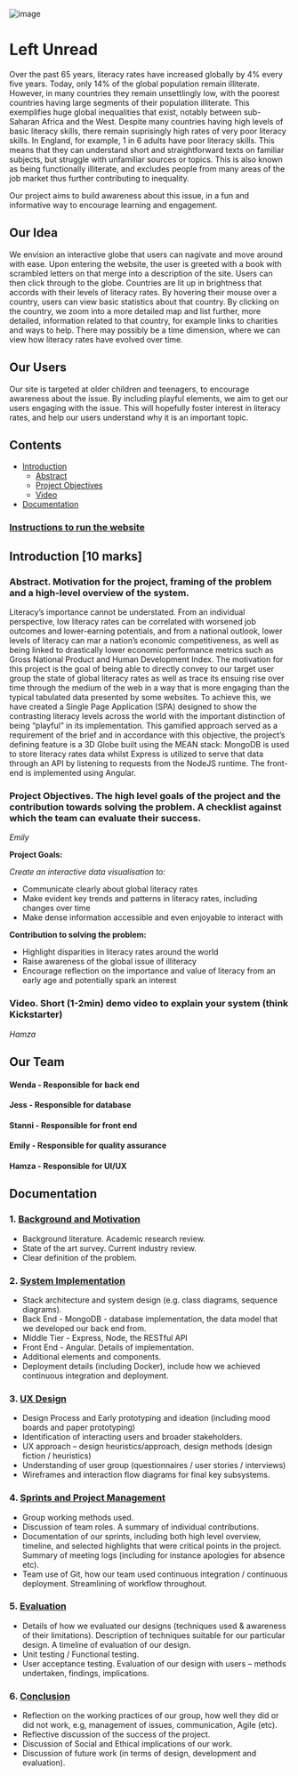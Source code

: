 
![image](https://user-images.githubusercontent.com/45073537/111315589-6f743f00-865a-11eb-86fa-42c03ca56bef.png)

# Left Unread

Over the past 65 years, literacy rates have increased globally by 4% every five years. Today, only 14% of the global population remain illiterate. However, in many countries they remain unsettlingly low, with the poorest countries having large segments of their population illiterate. This exemplifies huge global inequalities that exist, notably between sub-Saharan Africa and the West.
Despite many countries having high levels of basic literacy skills, there remain suprisingly high rates of very poor literacy skills. In England, for example, 1 in 6 adults have poor literacy skills. This means that they can understand short and straightforward texts on familiar subjects, but struggle with unfamiliar sources or topics. This is also known as being functionally illiterate, and excludes people from many areas of the job market thus further contributing to inequality.

Our project aims to build awareness about this issue, in a fun and informative way to encourage learning and engagement.


## Our Idea

We envision an interactive globe that users can nagivate and move around with ease. Upon entering the website, the user is greeted with a book with scrambled letters on that merge into a description of the site. Users can then click through to the globe. Countries are lit up in brightness that accords with their levels of literacy rates. By hovering their mouse over a country, users can view basic statistics about that country. By clicking on the country, we zoom into a more detailed map and list further, more detailed, information related to that country, for example links to charities and ways to help. There may possibly be a time dimension, where we can view how literacy rates have evolved over time.

## Our Users

Our site is targeted at older children and teenagers, to encourage awareness about the issue. By including playful elements, we aim to get our users engaging with the issue. This will hopefully foster interest in literacy rates, and help our users understand why it is an important topic.

## Contents
* [Introduction](https://github.com/jess-mw/desk23#introduction-10-marks)
   * [Abstract](https://github.com/jess-mw/desk23#abstract-motivation-for-the-project-framing-of-the-problem-and-a-high-level-overview-of-the-system)
   * [Project Objectives](https://github.com/jess-mw/desk23#project-objectives-the-high-level-goals-of-the-project-and-the-contribution-towards-solving-the-problem-a-checklist-against-which-the-team-can-evaluate-their-success)
   * [Video](https://github.com/jess-mw/desk23#video-short-1-2min-demo-video-to-explain-your-system-think-kickstarter)
* [Documentation](https://github.com/jess-mw/desk23#documentation)

### [Instructions to run the website](https://github.com/jess-mw/desk23/blob/807edeb0dc5f90f33ec7091e3f966d5df0c4be27/Documentation/2.%20System%20Implementation/Instructions%20to%20run%20the%20website.md)

## Introduction [10 marks] 

### Abstract. Motivation for the project, framing of the problem and a high-level overview of the system. 

Literacy’s importance cannot be understated. From an individual perspective, low literacy rates can be correlated with worsened job outcomes and lower-earning potentials, and from a national outlook, lower levels of literacy can mar a nation’s economic competitiveness, as well as being linked to drastically lower economic performance metrics such as Gross National Product and Human Development Index. 
The motivation for this project is the goal of being able to directly convey to our target user group the state of global literacy rates as well as trace its ensuing rise over time through the medium of the web in a way that is more engaging than the typical tabulated data presented by some websites.
To achieve this, we have created a Single Page Application (SPA) designed to show the contrasting literacy levels across the world with the important distinction of being “playful” in its implementation. This gamified approach served as a requirement of the brief and in accordance with this objective, the project’s defining feature is a 3D Globe built using the MEAN stack: MongoDB is used to store literacy rates data whilst Express is utilized to serve that data through an API by listening to requests from the NodeJS runtime. The front-end is implemented using Angular.


### Project Objectives. The high level goals of the project and the contribution towards solving the problem. A checklist against which the team can evaluate their success. 
*Emily* 

**Project Goals:**

*Create an interactive data visualisation to:*
-	Communicate clearly about global literacy rates
-	Make evident key trends and patterns in literacy rates, including changes over time
-	Make dense information accessible and even enjoyable to interact with

**Contribution to solving the problem:**
-	Highlight disparities in literacy rates around the world
-	Raise awareness of the global issue of illiteracy
-	Encourage reflection on the importance and value of literacy from an early age and potentially spark an interest

### Video. Short (1-2min) demo video to explain your system (think Kickstarter) 
*Hamza* 

## Our Team
#### Wenda - Responsible for back end
#### Jess - Responsible for database
#### Stanni - Responsible for front end
#### Emily - Responsible for quality assurance
#### Hamza - Responsible for UI/UX

## Documentation
### 1. [Background and Motivation](https://github.com/jess-mw/desk23/blob/457fed60bf3ecf2fb28569c4450adb25f3330824/Documentation/1.%20Background%20and%20Motivation/README.md)

* Background literature. Academic research review.
* State of the art survey. Current industry review.
* Clear definition of the problem.

### 2. [System Implementation](https://github.com/jess-mw/desk23/blob/457fed60bf3ecf2fb28569c4450adb25f3330824/Documentation/2.%20System%20Implementation/README.md)

* Stack architecture and system design (e.g. class diagrams, sequence diagrams).
* Back End - MongoDB - database implementation, the data model that we developed our back end from.
* Middle Tier - Express, Node, the RESTful API
* Front End - Angular. Details of implementation.
* Additional elements and components.
* Deployment details (including Docker), include how we achieved continuous integration and deployment.

### 3. [UX Design](https://github.com/jess-mw/desk23/blob/457fed60bf3ecf2fb28569c4450adb25f3330824/Documentation/3.%20UX%20Design/README.md)

* Design Process and Early prototyping and ideation (including mood boards and paper prototyping)
* Identification of interacting users and broader stakeholders.
* UX approach – design heuristics/approach, design methods (design fiction / heuristics)
* Understanding of user group (questionnaires / user stories / interviews)
* Wireframes and interaction flow diagrams for final key subsystems.

### 4. [Sprints and Project Management](https://github.com/jess-mw/desk23/blob/457fed60bf3ecf2fb28569c4450adb25f3330824/Documentation/4.%20Sprints%20and%20Project%20Management/README.md)

* Group working methods used.
* Discussion of team roles. A summary of individual contributions.
* Documentation of our sprints, including both high level overview, timeline, and selected highlights that were critical points in the project. Summary of meeting logs (including for instance apologies for absence etc).
* Team use of Git, how our team used continuous integration / continuous deployment. Streamlining of workflow throughout.

### 5. [Evaluation](https://github.com/jess-mw/desk23/blob/457fed60bf3ecf2fb28569c4450adb25f3330824/Documentation/5.%20Evaluation/README.md)

* Details of how we evaluated our designs (techniques used & awareness of their limitations). Description of techniques suitable for our particular design. A timeline of evaluation of our design.
* Unit testing / Functional testing.
* User acceptance testing. Evaluation of our design with users – methods undertaken, findings, implications.

### 6. [Conclusion](https://github.com/jess-mw/desk23/blob/457fed60bf3ecf2fb28569c4450adb25f3330824/Documentation/6.%20Conclusion/README.md)

* Reflection on the working practices of our group, how well they did or did not work, e.g, management of issues, communication, Agile (etc).
* Reflective discussion of the success of the project.
* Discussion of Social and Ethical implications of our work.
* Discussion of future work (in terms of design, development and evaluation).



